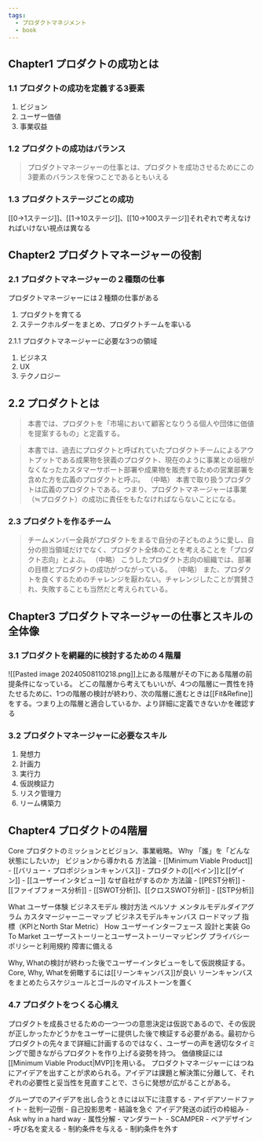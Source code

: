 ```yaml
---
tags:
  - プロダクトマネジメント
  - book
---
```

## Chapter1 プロダクトの成功とは
### 1.1 プロダクトの成功を定義する3要素
1. ビジョン
2. ユーザー価値
3. 事業収益
### 1.2 プロダクトの成功はバランス
> プロダクトマネージャーの仕事とは、プロダクトを成功させるためにこの3要素のバランスを保つことであるともいえる
### 1.3 プロダクトステージごとの成功
[[0→1ステージ]]、[[1→10ステージ]]、[[10→100ステージ]]それぞれで考えなければいけない視点は異なる

## Chapter2 プロダクトマネージャーの役割
### 2.1 プロダクトマネージャーの２種類の仕事
プロダクトマネージャーには２種類の仕事がある
1. プロダクトを育てる
2. ステークホルダーをまとめ、プロダクトチームを率いる

2.1.1 プロダクトマネージャーに必要な3つの領域
1. ビジネス
2. UX
3. テクノロジー
## 2.2 プロダクトとは
> 本書では、プロダクトを「市場において顧客となりうる個人や団体に価値を提案するもの」と定義する。

> 本書では、過去にプロダクトと呼ばれていたプロダクトチームによるアウトプットである成果物を狭義のプロダクト、現在のように事業との垣根がなくなったカスタマーサポート部署や成果物を販売するための営業部署を含めた方を広義のプロダクトと呼ぶ。
> （中略）
> 本書で取り扱うプロダクトは広義のプロダクトである。つまり、プロダクトマネージャーは事業（≒プロダクト）の成功に責任をもたなければならないことになる。

### 2.3 プロダクトを作るチーム
> チームメンバー全員がプロダクトをまるで自分の子どものように愛し、自分の担当領域だけでなく、プロダクト全体のことを考えることを「プロダクト志向」とよぶ。
> （中略）
> こうしたプロダクト志向の組織では、部署の目標とプロダクトの成功がつながっている。
> （中略）
> また、プロダクトを良くするためのチャレンジを厭わない。チャレンジしたことが賞賛され、失敗することも当然だと考えられている。


## Chapter3 プロダクトマネージャーの仕事とスキルの全体像
### 3.1 プロダクトを網羅的に検討するための４階層
![[Pasted image 20240508110218.png]]上にある階層がその下にある階層の前提条件になっている。
どこの階層から考えてもいいが、4つの階層に一貫性を持たせるために、1つの階層の検討が終わり、次の階層に進むときは[[Fit&Refine]]をする。つまり上の階層と適合しているか、より詳細に定義できないかを確認する
### 3.2 プロダクトマネージャーに必要なスキル
1. 発想力
2. 計画力
3. 実行力
4. 仮説検証力
5. リスク管理力
6. リーム構築力
## Chapter4 プロダクトの4階層
Core
	プロダクトのミッションとビジョン、事業戦略。
Why
	「誰」を「どんな状態にしたいか」
		ビジョンから導かれる
		方法論
			- [[Minimum Viable Product]]
			- [[バリュー・プロポジションキャンバス]]
			- プロダクトの[[ペイン]]と[[ゲイン]]
			- [[ユーザーインタビュー]]
	なぜ自社がするのか
		方法論
			- [[PEST分析]]
			- [[ファイブフォース分析]]
			- [[SWOT分析]]、[[クロスSWOT分析]]
			- [[STP分析]]
		
What
	ユーザー体験
	ビジネスモデル
	検討方法
		ペルソナ
		メンタルモデルダイアグラム
		カスタマージャーニーマップ
		ビジネスモデルキャンバス
		ロードマップ
		指標（KPIとNorth Star Metric）
How
	ユーザーインターフェース
	設計と実装
	Go To Market
		ユーザーストーリーとユーザーストーリーマッピング
		プライバシーポリシーと利用規約
		障害に備える

Why, Whatの検討が終わった後でユーザーインタビューをして仮説検証する。
Core, Why, Whatを俯瞰するには[[リーンキャンバス]]が良い
リーンキャンバスをまとめたらスケジュールとゴールのマイルストーンを置く
### 4.7 プロダクトをつくる心構え
プロダクトを成長させるための一つ一つの意思決定は仮説であるので、その仮説が正しかったかどうかをユーザーに提供した後で検証する必要がある。最初からプロダクトの先々まで詳細に計画するのではなく、ユーザーの声を適切なタイミングで聞きながらプロダクトを作り上げる姿勢を持つ。
価値検証には[[Minimum Viable Product|MVP]]を用いる。
プロダクトマネージャーにはつねにアイデアを出すことが求められる。アイデアは課題と解決策に分離して、それぞれの必要性と妥当性を見直すことで、さらに発想が広がることがある。

グループでのアイデアを出し合うときには以下に注意する
	- アイデアソードファイト
	- 批判一辺倒
	- 自己投影思考
	- 結論を急ぐ
アイデア発送の試行の枠組み
	- Ask why in a hard way
	- 属性分解
	- マンダラート
	- SCAMPER
	- ペアデザイン
	- 呼び名を変える
	- 制約条件を与える
	- 制約条件を外す